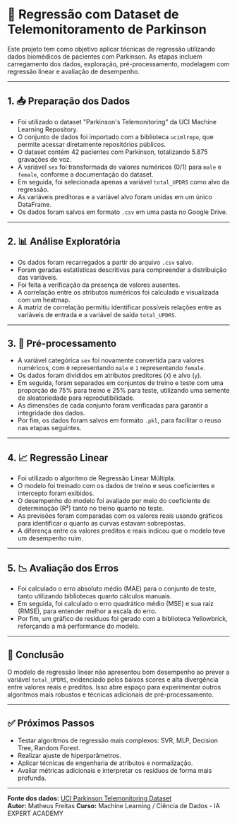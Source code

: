 # 🧠 Regressão com Dataset de Telemonitoramento de Parkinson

Este projeto tem como objetivo aplicar técnicas de regressão utilizando dados biomédicos de pacientes com Parkinson. As etapas incluem carregamento dos dados, exploração, pré-processamento, modelagem com regressão linear e avaliação de desempenho.

---
## 1. 📥 Preparação dos Dados

- Foi utilizado o dataset "Parkinson's Telemonitoring" da UCI Machine Learning Repository.
- O conjunto de dados foi importado com a biblioteca `ucimlrepo`, que permite acessar diretamente repositórios públicos.
- O dataset contém 42 pacientes com Parkinson, totalizando 5.875 gravações de voz.
- A variável `sex` foi transformada de valores numéricos (0/1) para `male` e `female`, conforme a documentação do dataset.
- Em seguida, foi selecionada apenas a variável `total_UPDRS` como alvo da regressão.
- As variáveis preditoras e a variável alvo foram unidas em um único DataFrame.
- Os dados foram salvos em formato `.csv` em uma pasta no Google Drive.

---

## 2. 📊 Análise Exploratória

- Os dados foram recarregados a partir do arquivo `.csv` salvo.
- Foram geradas estatísticas descritivas para compreender a distribuição das variáveis.
- Foi feita a verificação da presença de valores ausentes.
- A correlação entre os atributos numéricos foi calculada e visualizada com um heatmap.
- A matriz de correlação permitiu identificar possíveis relações entre as variáveis de entrada e a variável de saída `total_UPDRS`.

---

## 3. 🧹 Pré-processamento

- A variável categórica `sex` foi novamente convertida para valores numéricos, com `0` representando `male` e `1` representando `female`.
- Os dados foram divididos em atributos preditores (`X`) e alvo (`y`).
- Em seguida, foram separados em conjuntos de treino e teste com uma proporção de 75% para treino e 25% para teste, utilizando uma semente de aleatoriedade para reprodutibilidade.
- As dimensões de cada conjunto foram verificadas para garantir a integridade dos dados.
- Por fim, os dados foram salvos em formato `.pkl`, para facilitar o reuso nas etapas seguintes.

---

## 4. 📈 Regressão Linear

- Foi utilizado o algoritmo de Regressão Linear Múltipla.
- O modelo foi treinado com os dados de treino e seus coeficientes e intercepto foram exibidos.
- O desempenho do modelo foi avaliado por meio do coeficiente de determinação (R²) tanto no treino quanto no teste.
- As previsões foram comparadas com os valores reais usando gráficos para identificar o quanto as curvas estavam sobrepostas.
- A diferença entre os valores preditos e reais indicou que o modelo teve um desempenho ruim.

---

## 5. 📉 Avaliação dos Erros

- Foi calculado o erro absoluto médio (MAE) para o conjunto de teste, tanto utilizando bibliotecas quanto cálculos manuais.
- Em seguida, foi calculado o erro quadrático médio (MSE) e sua raiz (RMSE), para entender melhor a escala do erro.
- Por fim, um gráfico de resíduos foi gerado com a biblioteca Yellowbrick, reforçando a má performance do modelo.

---

## 📌 Conclusão

O modelo de regressão linear não apresentou bom desempenho ao prever a variável `total_UPDRS`, evidenciado pelos baixos scores e alta divergência entre valores reais e preditos. Isso abre espaço para experimentar outros algoritmos mais robustos e técnicas adicionais de pré-processamento.

---

## ✅ Próximos Passos

- Testar algoritmos de regressão mais complexos: SVR, MLP, Decision Tree, Random Forest.
- Realizar ajuste de hiperparâmetros.
- Aplicar técnicas de engenharia de atributos e normalização.
- Avaliar métricas adicionais e interpretar os resíduos de forma mais profunda.

---

**Fonte dos dados:** [UCI Parkinson Telemonitoring Dataset](https://archive.ics.uci.edu/dataset/189/parkinsons+telemonitoring)  
**Autor:** Matheus Freitas 
**Curso:** Machine Learning / Ciência de Dados - IA EXPERT ACADEMY
